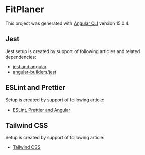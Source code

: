 # FitPlaner

This project was generated with [Angular CLI](https://github.com/angular/angular-cli) version 15.0.4.

## Jest

Jest setup is created by support of following articles and related dependencies:

* [jest and angular](https://thymikee.github.io/jest-preset-angular/docs/getting-started/installation)
* [angular-builders/jest](https://github.com/just-jeb/angular-builders)


## ESLint and Prettier

Setup is created by support of following article:

* [ESLint, Prettier and Angular](https://dev.to/this-is-angular/configure-prettier-and-eslint-with-angular-526c)


## Tailwind CSS

Setup is created by support of following article: 

* [Tailwind CSS](https://tailwindcss.com/docs/guides/angular)
